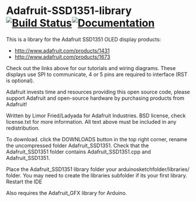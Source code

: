 # Adafruit-SSD1351-library [![Build Status](https://github.com/adafruit/Adafruit-SSD1351-library/workflows/Arduino%20Library%20CI/badge.svg)](https://github.com/adafruit/Adafruit-SSD1351-library/actions)[![Documentation](https://github.com/adafruit/ci-arduino/blob/master/assets/doxygen_badge.svg)](http://adafruit.github.io/Adafruit-SSD1351-library/html/index.html)

This is a library for the Adafruit SSD1351 OLED display products:

  * http://www.adafruit.com/products/1431
  * http://www.adafruit.com/products/1673

Check out the links above for our tutorials and wiring diagrams. These displays use SPI to communicate, 4 or 5 pins are required to interface (RST is optional).

Adafruit invests time and resources providing this open source code, please support Adafruit and open-source hardware by purchasing products from Adafruit!

Written by Limor Fried/Ladyada for Adafruit Industries. BSD license, check license.txt for more information. All text above must be included in any redistribution.

To download. click the DOWNLOADS button in the top right corner, rename the uncompressed folder Adafruit_SSD1351. Check that the Adafruit_SSD1351 folder contains Adafruit_SSD1351.cpp and Adafruit_SSD1351.

Place the Adafruit_SSD1351 library folder your arduinosketchfolder/libraries/ folder. You may need to create the libraries subfolder if its your first library. Restart the IDE

Also requires the Adafruit_GFX library for Arduino.
